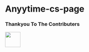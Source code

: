 # Anyytime-cs-page

### Thankyou To The Contributers

<img src="https://user-images.githubusercontent.com/38530748/142772996-16beb141-7686-42b5-8b42-b46d9ee92235.png" width="50" height="50"/>
